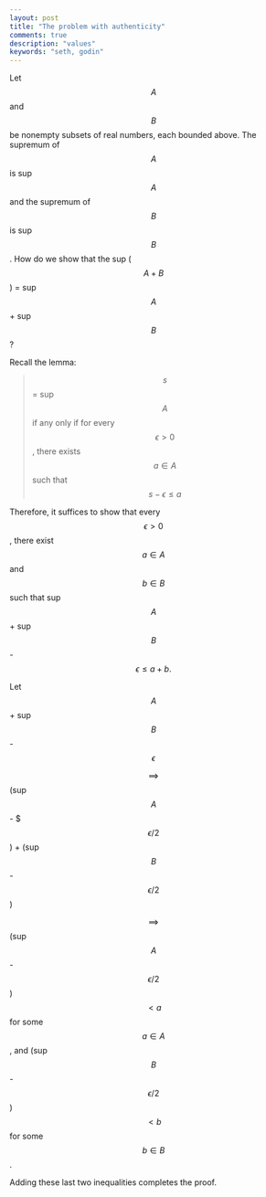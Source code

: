 ```yaml
---
layout: post
title: "The problem with authenticity"
comments: true
description: "values"
keywords: "seth, godin"
---
```



Let $$A$$ and $$B$$ be nonempty subsets of real numbers, each bounded above. The supremum of $$A$$ is sup $$A$$ and the supremum of $$B$$ is sup $$B$$. How do we show that the sup ($$A + B$$) = sup $$A$$ + sup $$B$$?

Recall the lemma:

> $$s$$ = sup $$A$$ if any only if for every $$\epsilon > 0$$, there exists $$a \in A$$ such that $$s - \epsilon \leq a$$


Therefore, it suffices to show that every $$\epsilon > 0$$, there exist $$a \in A$$ and $$b \in B$$ such that sup $$A$$ + sup $$B$$ - $$\epsilon \leq a + b.$$

Let $$A$$ + sup $$B$$ - $$\epsilon$$

$$\implies$$ (sup $$A$$ - $$$\epsilon/2$$) + (sup $$B$$ - $$\epsilon/2$$)

$$\implies$$ (sup $$A$$ - $$\epsilon/2$$) $$< a$$ for some $$a \in A$$, and (sup $$B$$ - $$\epsilon/2$$) $$< b$$ for some $$b \in B$$.

Adding these last two inequalities completes the proof.

